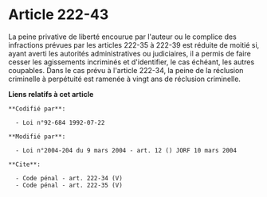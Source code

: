 # Article 222-43

La peine privative de liberté encourue par l'auteur ou le complice des infractions prévues par les articles 222-35 à 222-39
est réduite de moitié si, ayant averti les autorités administratives ou judiciaires, il a permis de faire cesser les
agissements incriminés et d'identifier, le cas échéant, les autres coupables. Dans le cas prévu à l'article 222-34, la peine
de la réclusion criminelle à perpétuité est ramenée à vingt ans de réclusion criminelle.

**Liens relatifs à cet article**

	**Codifié par**:

	  - Loi n°92-684 1992-07-22

	**Modifié par**:

	  - Loi n°2004-204 du 9 mars 2004 - art. 12 () JORF 10 mars 2004

	**Cite**:

	  - Code pénal - art. 222-34 (V)
	  - Code pénal - art. 222-35 (V)
